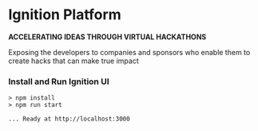 # Ignition Platform

__ACCELERATING IDEAS THROUGH VIRTUAL HACKATHONS__

Exposing the developers to companies and sponsors who enable them to create hacks that can make true impact

### Install and Run Ignition UI
```
> npm install
> npm run start

... Ready at http://localhost:3000
````
